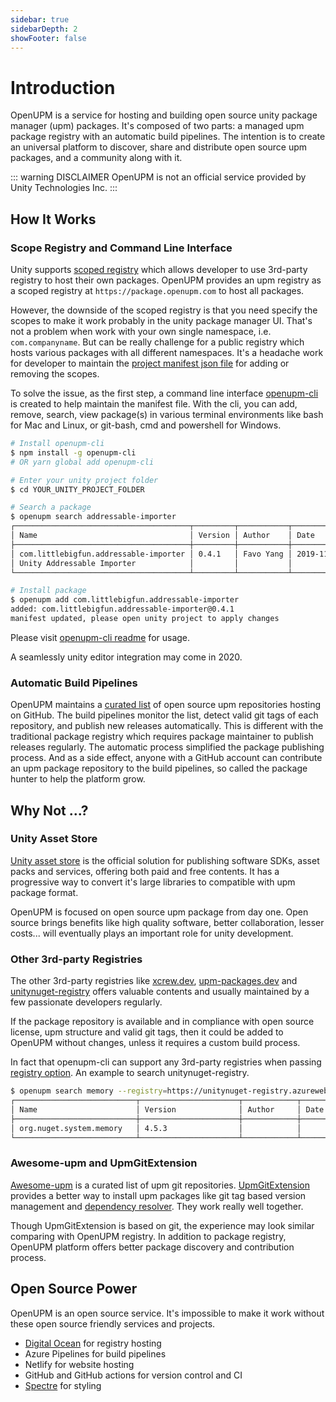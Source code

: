 ```yaml
---
sidebar: true
sidebarDepth: 2
showFooter: false
---
```

# Introduction

OpenUPM is a service for hosting and building open source unity package manager (upm) packages. It's composed of two parts: a managed upm package registry with an automatic build pipelines. The intention is to create an universal platform to discover, share and distribute open source upm packages, and a community along with it.

::: warning DISCLAIMER
OpenUPM is not an official service provided by Unity Technologies Inc.
:::

## How It Works

### Scope Registry and Command Line Interface

Unity supports [scoped registry](https://docs.unity3d.com/Manual/upm-scoped.html) which allows developer to use 3rd-party registry to host their own packages. OpenUPM provides an upm registry as a scoped registry at `https://package.openupm.com` to host all packages.

However, the downside of the scoped registry is that you need specify the scopes to make it work probably in the unity package manager UI. That's not a problem when work with your own single namespace, i.e. `com.companyname`. But can be really challenge for a public registry which hosts various packages with all different namespaces. It's a headache work for developer to maintain the [project manifest json file](https://docs.unity3d.com/Manual/upm-manifestPrj.html) for adding or removing the scopes.

To solve the issue, as the first step, a command line interface [openupm-cli](https://github.com/openupm/openupm-cli) is created to help maintain the manifest file. With the cli, you can add, remove, search, view package(s) in various terminal environments like bash for Mac and Linux, or git-bash, cmd and powershell for Windows.

```sh
# Install openupm-cli
$ npm install -g openupm-cli
# OR yarn global add openupm-cli

# Enter your unity project folder
$ cd YOUR_UNITY_PROJECT_FOLDER

# Search a package
$ openupm search addressable-importer
┌───────────────────────────────────────┬─────────┬───────────┬────────────┐
│ Name                                  │ Version │ Author    │ Date       │
├───────────────────────────────────────┼─────────┼───────────┼────────────┤
│ com.littlebigfun.addressable-importer │ 0.4.1   │ Favo Yang │ 2019-11-25 │
│ Unity Addressable Importer            │         │           │            │
└───────────────────────────────────────┴─────────┴───────────┴────────────┘

# Install package
$ openupm add com.littlebigfun.addressable-importer
added: com.littlebigfun.addressable-importer@0.4.1
manifest updated, please open unity project to apply changes
```

Please visit [openupm-cli readme](https://github.com/openupm/openupm-cli#openupm-cli) for usage.

A seamlessly unity editor integration may come in 2020.

### Automatic Build Pipelines

OpenUPM maintains a [curated list](https://github.com/openupm/openupm/tree/master/data/packages) of open source upm repositories hosting on GitHub. The build pipelines monitor the list, detect valid git tags of each repository, and publish new releases automatically. This is different with the traditional package registry which requires package maintainer to publish releases regularly. The automatic process simplified the package publishing process. And as a side effect, anyone with a GitHub account can contribute an upm package repository to the build pipelines, so called the package hunter to help the platform grow.

## Why Not ...?

### Unity Asset Store

[Unity asset store](https://assetstore.unity.com/) is the official solution for publishing software SDKs, asset packs and services, offering both paid and free contents. It has a progressive way to convert it's large libraries to compatible with upm package format.

OpenUPM is focused on open source upm package from day one. Open source brings benefits like high quality software, better collaboration, lesser costs... will eventually plays an important role for unity development.

### Other 3rd-party Registries

The other 3rd-party registries like [xcrew.dev](https://xcrew.dev/), [upm-packages.dev](https://upm-packages.dev/) and [unitynuget-registry](https://unitynuget-registry.azurewebsites.net) offers valuable contents and usually maintained by a few passionate developers regularly.

If the package repository is available and in compliance with open source license, upm structure and valid git tags, then it could be added to OpenUPM without changes, unless it requires a custom build process.

In fact that openupm-cli can support any 3rd-party registries when passing [registry option](https://github.com/openupm/openupm-cli#command-options). An example to search unitynuget-registry.

```sh
$ openupm search memory --registry=https://unitynuget-registry.azurewebsites.net
┌───────────────────────────┬──────────────────────┬────────────┬──────────┐
│ Name                      │ Version              │ Author     │ Date     │
├───────────────────────────┼──────────────────────┼────────────┼──────────┤
│ org.nuget.system.memory   │ 4.5.3                │            │          │
└───────────────────────────┴──────────────────────┴────────────┴──────────┘
```

### Awesome-upm and UpmGitExtension

[Awesome-upm](https://github.com/starikcetin/awesome-upm) is a curated list of upm git repositories. [UpmGitExtension](https://github.com/mob-sakai/UpmGitExtension) provides a better way to install upm packages like git tag based version management and [dependency resolver](https://github.com/mob-sakai/GitDependencyResolverForUnity). They work really well together.

Though UpmGitExtension is based on git, the experience may look similar comparing with OpenUPM registry. In addition to package registry, OpenUPM platform offers better package discovery and contribution process.

## Open Source Power

OpenUPM is an open source service. It's impossible to make it work without these open source friendly services and projects.

- [Digital Ocean](https://m.do.co/c/50e7f9860fa9) for registry hosting
- Azure Pipelines for build pipelines
- Netlify for website hosting
- GitHub and GitHub actions for version control and CI
- [Spectre](https://github.com/picturepan2/spectre) for styling

